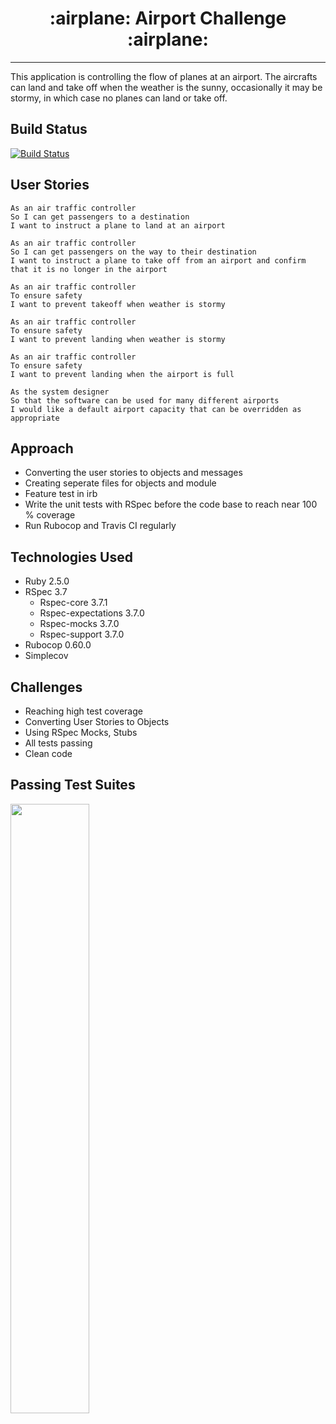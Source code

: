 <h1 align='center'>
:airplane:
Airport Challenge 
:airplane:
</h1>

---

This application is controlling the flow of planes at an airport. The aircrafts can land and take off when the weather is the sunny, occasionally it may be stormy, in which case no planes can land or take off. 

## Build Status

[![Build Status](https://travis-ci.com/petraartep/airport_challenge.svg?branch=master)](https://travis-ci.com/petraartep/airport_challenge)

## User Stories

```
As an air traffic controller 
So I can get passengers to a destination 
I want to instruct a plane to land at an airport

As an air traffic controller 
So I can get passengers on the way to their destination 
I want to instruct a plane to take off from an airport and confirm that it is no longer in the airport

As an air traffic controller 
To ensure safety 
I want to prevent takeoff when weather is stormy 

As an air traffic controller 
To ensure safety 
I want to prevent landing when weather is stormy 

As an air traffic controller 
To ensure safety 
I want to prevent landing when the airport is full 

As the system designer
So that the software can be used for many different airports
I would like a default airport capacity that can be overridden as appropriate
```
## Approach 
- Converting the user stories to objects and messages
- Creating seperate files for objects and module
- Feature test in irb
- Write the unit tests with RSpec before the code base to reach near 100 % coverage
- Run Rubocop and Travis CI regularly 

## Technologies Used

- Ruby 2.5.0
- RSpec 3.7
  - Rspec-core 3.7.1
  - Rspec-expectations 3.7.0
  - Rspec-mocks 3.7.0
  - Rspec-support 3.7.0
- Rubocop 0.60.0
- Simplecov

## Challenges 

- Reaching high test coverage
- Converting User Stories to Objects
- Using RSpec Mocks, Stubs
- All tests passing
- Clean code

## Passing Test Suites

<img src='https://user-images.githubusercontent.com/23095774/58768195-0f98cb00-858f-11e9-9c9b-e618ad8674b9.png' width='50%'>
